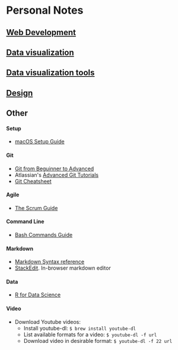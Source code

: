 # Personal Notes


## [Web Development](web-development.md)

## [Data visualization](data-visualization.md)

## [Data visualization tools](data-visualization-tools.md)

## [Design](design.md)

## Other

#### Setup
- [macOS Setup Guide](https://sourabhbajaj.com/mac-setup/)

#### Git
- [Git from Beguinner to Advanced](https://www.madebymike.com.au/writing/how-to-git/)
- Atlassian's [Advanced Git Tutorials](https://www.atlassian.com/git/tutorials/advanced-overview)
- [Git Cheatsheet](https://education.github.com/git-cheat-sheet-education.pdf)

#### Agile
- [The Scrum Guide](https://www.scrumguides.org/scrum-guide.html)

#### Command Line
- [Bash Commands Guide](https://medium.com/@duruldalkanat/bash-commands-guide-129c81cbfe87)

#### Markdown
- [Markdown Syntax reference](http://commonmark.org/help/)
- [StackEdit](https://stackedit.io/). In-browser markdown editor

#### Data
- [R for Data Science](https://r4ds.had.co.nz/index.html)

#### Video

- Download Youtube videos:
  - Install youtube-dl: `$ brew install youtube-dl`
  - List available formats for a video: `$ youtube-dl -f url`
  - Download video in desirable format: `$ youtube-dl -f 22 url`
